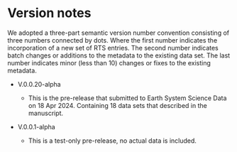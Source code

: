 # Version notes
We adopted a three-part semantic version number convention consisting of three numbers connected by dots. Where the first number indicates the incorporation of a new set of RTS entries. The second number indicates batch changes or additions to the metadata to the existing data set. The last number indicates minor (less than 10) changes or fixes to the existing metadata. 


- V.0.0.20-alpha
    - This is the pre-release that submitted to Earth System Science Data on 18 Apr 2024. Containing 18 data sets that described in the manuscript.

- V.0.0.1-alpha
    - This is a test-only pre-release, no actual data is included.

